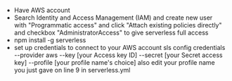 - Have AWS account
- Search Identity and Access Management (IAM) and create new user with "Programmatic access" and click "Attach existing policies directly" and checkbox "AdministratorAccess" to give serverless full access
- npm install -g serverless
- set up credentials to connect to your AWS account
  sls config credentials --provider aws --key [your Access key ID] --secret [your
  Secret access key] --profile [your profile name's choice]
  also edit your profile name you just gave on line 9 in serverless.yml
